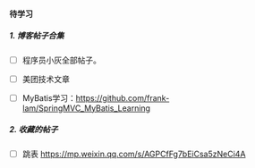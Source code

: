 #### 待学习

##### 1. 博客帖子合集

- [ ] 程序员小灰全部帖子。

- [ ] 美团技术文章
- [ ] MyBatis学习：https://github.com/frank-lam/SpringMVC_MyBatis_Learning







##### 2. 收藏的帖子

- [ ] 跳表 https://mp.weixin.qq.com/s/AGPCfFg7bEiCsa5zNeCi4A